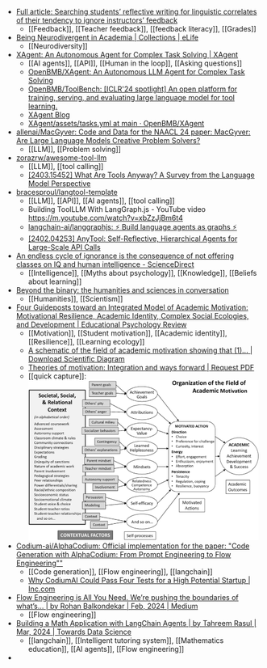 - [Full article: Searching students’ reflective writing for linguistic correlates of their tendency to ignore instructors’ feedback](https://www.tandfonline.com/doi/full/10.1080/0969594X.2024.2332267)
	- [[Feedback]], [[Teacher feedback]], [[feedback literacy]], [[Grades]]
- [Being Neurodivergent in Academia | Collections | eLife](https://elifesciences.org/collections/73e48266/being-neurodivergent-in-academia)
	- [[Neurodiversity]]
- [XAgent: An Autonomous Agent for Complex Task Solving | XAgent](https://blog.x-agent.net/blog/xagent/)
	- [[AI agents]], [[API]], [[Human in the loop]], [[Asking questions]]
	- [OpenBMB/XAgent: An Autonomous LLM Agent for Complex Task Solving](https://github.com/OpenBMB/XAgent)
	- [OpenBMB/ToolBench: [ICLR'24 spotlight] An open platform for training, serving, and evaluating large language model for tool learning.](https://github.com/OpenBMB/ToolBench)
	- [XAgent Blog](https://blog.x-agent.net/)
	- [XAgent/assets/tasks.yml at main · OpenBMB/XAgent](https://github.com/OpenBMB/XAgent/blob/main/assets/tasks.yml)
- [allenai/MacGyver: Code and Data for the NAACL 24 paper: MacGyver: Are Large Language Models Creative Problem Solvers?](https://github.com/allenai/MacGyver)
	- [[LLM]], [[Problem solving]]
- [zorazrw/awesome-tool-llm](https://github.com/zorazrw/awesome-tool-llm)
	- [[LLM]], [[tool calling]]
	- [[2403.15452] What Are Tools Anyway? A Survey from the Language Model Perspective](https://arxiv.org/abs/2403.15452)
- [bracesproul/langtool-template](https://github.com/bracesproul/langtool-template/tree/main)
	- [[LLM]], [[API]], [[AI agents]], [[tool calling]]
	- Building ToolLLM With LangGraph.js - YouTube video https://m.youtube.com/watch?v=xbZzJjBm6t4
	- [langchain-ai/langgraphjs: ⚡ Build language agents as graphs ⚡](https://github.com/langchain-ai/langgraphjs/tree/main)
	- [[2402.04253] AnyTool: Self-Reflective, Hierarchical Agents for Large-Scale API Calls](https://arxiv.org/abs/2402.04253)
- [An endless cycle of ignorance is the consequence of not offering classes on IQ and human intelligence - ScienceDirect](https://www.sciencedirect.com/science/article/abs/pii/S0160289624000217)
	- [[Intelligence]], [[Myths about psychology]], [[Knowledge]], [[Beliefs about learning]]
- [Beyond the binary: the humanities and sciences in conversation](https://www.insidehighered.com/opinion/blogs/higher-ed-gamma/2024/03/20/beyond-binary-humanities-and-sciences-conversation)
	- [[Humanities]], [[Scientism]]
- [Four Guideposts toward an Integrated Model of Academic Motivation: Motivational Resilience, Academic Identity, Complex Social Ecologies, and Development | Educational Psychology Review](https://link.springer.com/article/10.1007/s10648-023-09790-w)
	- [[Motivation]], [[Student motivation]], [[Academic identity]], [[Resilience]], [[Learning ecology]]
	- [A schematic of the field of academic motivation showing that (1)... | Download Scientific Diagram](https://www.researchgate.net/figure/A-schematic-of-the-field-of-academic-motivation-showing-that-1-current-theories-are_fig1_365698977)
	- [Theories of motivation: Integration and ways forward | Request PDF](https://www.researchgate.net/publication/341511904_Theories_of_motivation_Integration_and_ways_forward)
	- [[quick capture]]: ![A-schematic-of-the-field-of-academic-motivation-showing-that-1-current-theories-are](../assets/A-schematic-of-the-field-of-academic-motivation-showing-that-1-current-theories-are.png)
- [Codium-ai/AlphaCodium: Official implementation for the paper: "Code Generation with AlphaCodium: From Prompt Engineering to Flow Engineering""](https://github.com/Codium-ai/AlphaCodium)
	- [[Code generation]], [[Flow engineering]], [[langchain]]
	- [Why CodiumAI Could Pass Four Tests for a High Potential Startup | Inc.com](https://www.inc.com/peter-cohan/why-codiumai-could-pass-four-tests-for-a-high-potential-startup.html)
- [Flow Engineering is All You Need. We’re pushing the boundaries of what’s… | by Rohan Balkondekar | Feb, 2024 | Medium](https://medium.com/@rohanbalkondekar/flow-engineering-is-all-you-need-9046a5e7351d)
	- [[Flow engineering]]
- [Building a Math Application with LangChain Agents | by Tahreem Rasul | Mar, 2024 | Towards Data Science](https://towardsdatascience.com/building-a-math-application-with-langchain-agents-23919d09a4d3)
	- [[langchain]], [[Intelligent tutoring system]], [[Mathematics education]], [[AI agents]], [[Flow engineering]]
-